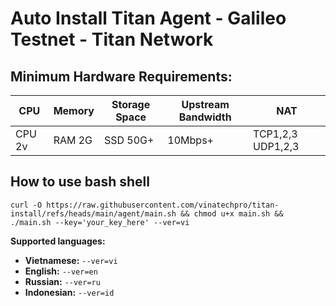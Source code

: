 # Auto Install Titan Agent - Galileo Testnet - Titan Network

## Minimum Hardware Requirements:

| CPU     | Memory | Storage Space | Upstream Bandwidth | NAT          |
|---------|--------|---------------|--------------------|--------------|
| CPU 2v  | RAM 2G | SSD 50G+      | 10Mbps+             | TCP1,2,3 UDP1,2,3 |

## How to use bash shell
```
curl -O https://raw.githubusercontent.com/vinatechpro/titan-install/refs/heads/main/agent/main.sh && chmod u+x main.sh && ./main.sh --key='your_key_here' --ver=vi
```
**Supported languages:**

*   **Vietnamese:** `--ver=vi`
*   **English:** `--ver=en`
*   **Russian:** `--ver=ru`
*   **Indonesian:** `--ver=id`

